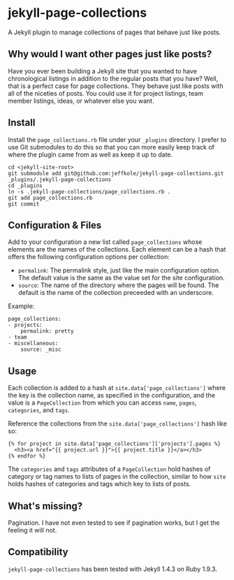 # jekyll-page-collections

A Jekyll plugin to manage collections of pages that behave just like posts.

## Why would I want other pages just like posts?

Have you ever been building a Jekyll site that you wanted to have chronological
listings in addition to the regular posts that you have?  Well, that is
a perfect case for page collections.  They behave just like posts with all of
the niceties of posts.  You could use it for project listings, team member
listings, ideas, or whatever else you want.

## Install

Install the `page_collections.rb` file under your `_plugins` directory.
I prefer to use Git submodules to do this so that you can more easily keep track
of where the plugin came from as well as keep it up to date.

```
cd <jekyll-site-root>
git submodule add git@github.com:jeffkole/jekyll-page-collections.git _plugins/.jekyll-page-collections
cd _plugins
ln -s .jekyll-page-collections/page_collections.rb .
git add page_collections.rb
git commit
```

## Configuration & Files

Add to your configuration a new list called `page_collections` whose elements
are the names of the collections.  Each element can be a hash that offers the
following configuration options per collection:

* `permalink`: The permalink style, just like the main configuration option. The
  default value is the same as the value set for the site configuration.
* `source`: The name of the directory where the pages will be found.  The
  default is the name of the collection preceeded with an underscore.

Example:

```
page_collections:
- projects:
    permalink: pretty
- team
- miscellaneous:
    source: _misc
```

## Usage

Each collection is added to a hash at `site.data['page_collections']` where the
key is the collection name, as specified in the configuration, and the value is
a `PageCollection` from which you can access `name`, `pages`, `categories`, and
`tags`.

Reference the collections from the `site.data['page_collections']` hash like so:

```
{% for project in site.data['page_collections']['projects'].pages %}
  <h3><a href="{{ project.url }}">{{ project.title }}</a></h3>
{% endfor %}
```

The `categories` and `tags` attributes of a `PageCollection` hold hashes of
category or tag names to lists of pages in the collection, similar to how `site`
holds hashes of categories and tags which key to lists of posts.

## What's missing?

Pagination.  I have not even tested to see if pagination works, but I get the
feeling it will not.

## Compatibility

`jekyll-page-collections` has been tested with Jekyll 1.4.3 on Ruby 1.9.3.
